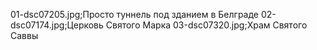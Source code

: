 01-dsc07205.jpg;Просто туннель под зданием в Белграде
02-dsc07174.jpg;Церковь Святого Марка
03-dsc07320.jpg;Храм Святого Саввы